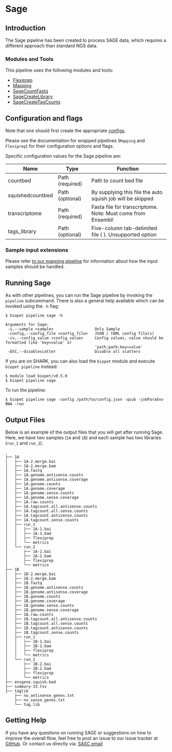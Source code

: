 # Sage

## Introduction

The Sage pipeline has been created to process SAGE data, which requires a different approach than standard NGS data.

### Modules and Tools

This pipeline uses the following modules and tools:

* [Flexiprep](flexiprep.md)
* [Mapping](mapping.md)
* [SageCountFastq](../tools/sagetools.md)
* [SageCreateLibrary](../tools/sagetools.md)
* [SageCreateTagCounts](../tools/sagetools.md)


## Configuration and flags

Note that one should first create the appropriate [configs](../general/config.md).

Please see the documentation for wrapped pipelines (`Mapping` and `Flexiprep`) for their configuration options and flags.

Specific configuration values for the Sage pipeline are:

| Name | Type | Function |
| ---- | ---- | -------- |
| countbed | Path (required) | Path to count bed file |
| squishedcountbed | Path (optional) | By supplying this file the auto squish job will be skipped |
| transcriptome | Path (required) | Fasta file for transcriptome. Note: Must come from Ensembl! |
| tags_library | Path (optional) | Five-column tab-delimited file (<tag> <firstTag> <AllTags> <FirstAntiTag> <AllAntiTags>). Unsupported option |

### Sample input extensions

Please refer [to our mapping pipeline](mapping.md) for information about how the input samples should be handled. 


## Running Sage

As with other pipelines, you can run the Sage pipeline by invoking the `pipeline` subcommand. There is also a general help available which can be invoked using the `-h` flag:

~~~
$ biopet pipeline sage -h

Arguments for Sage:
 -s,--sample <sample>                  Only Sample
 -config,--config_file <config_file>   JSON / YAML config file(s)
 -cv,--config_value <config_value>     Config values, value should be formatted like 'key=value' or
                                       'path:path:key=value'
 -DSC,--disablescatter                 Disable all scatters

~~~

If you are on SHARK, you can also load the `biopet` module and execute `biopet pipeline` instead:

~~~
$ module load biopet/v0.5.0
$ biopet pipeline sage

~~~

To run the pipeline:
~~~
$ biopet pipeline sage -config /path/to/config.json -qsub -jobParaEnv BWA -run
~~~


## Output Files

Below is an example of the output files that you will get after running Sage. Here, we have two samples (`1A` and `1B`) and each sample has two libraries (`run_1` and `run_2`).

~~~
.
├── 1A
│   ├── 1A-2.merge.bai
│   ├── 1A-2.merge.bam
│   ├── 1A.fastq
│   ├── 1A.genome.antisense.counts
│   ├── 1A.genome.antisense.coverage
│   ├── 1A.genome.counts
│   ├── 1A.genome.coverage
│   ├── 1A.genome.sense.counts
│   ├── 1A.genome.sense.coverage
│   ├── 1A.raw.counts
│   ├── 1A.tagcount.all.antisense.counts
│   ├── 1A.tagcount.all.sense.counts
│   ├── 1A.tagcount.antisense.counts
│   ├── 1A.tagcount.sense.counts
│   ├── run_1
│   │   ├── 1A-1.bai
│   │   ├── 1A-1.bam
│   │   ├── flexiprep
│   │   └── metrics
│   └── run_2
│       ├── 1A-2.bai
│       ├── 1A-2.bam
│       ├── flexiprep
│       └── metrics
├── 1B
│   ├── 1B-2.merge.bai
│   ├── 1B-2.merge.bam
│   ├── 1B.fastq
│   ├── 1B.genome.antisense.counts
│   ├── 1B.genome.antisense.coverage
│   ├── 1B.genome.counts
│   ├── 1B.genome.coverage
│   ├── 1B.genome.sense.counts
│   ├── 1B.genome.sense.coverage
│   ├── 1B.raw.counts
│   ├── 1B.tagcount.all.antisense.counts
│   ├── 1B.tagcount.all.sense.counts
│   ├── 1B.tagcount.antisense.counts
│   ├── 1B.tagcount.sense.counts
│   ├── run_1
│   │   ├── 1B-1.bai
│   │   ├── 1B-1.bam
│   │   ├── flexiprep
│   │   └── metrics
│   └── run_2
│       ├── 1B-2.bai
│       ├── 1B-2.bam
│       ├── flexiprep
│       └── metrics
├── ensgene.squish.bed
├── summary-33.tsv
├── taglib
    ├── no_antisense_genes.txt
    ├── no_sense_genes.txt
    └── tag.lib
~~~

## Getting Help

If you have any questions on running SAGE or suggestions on how to improve the overall flow, feel free to post an issue to our issue tracker at [GitHub](https://github.com/biopet/biopet).
Or contact us directly via: [SASC email](mailto:SASC@lumc.nl)
